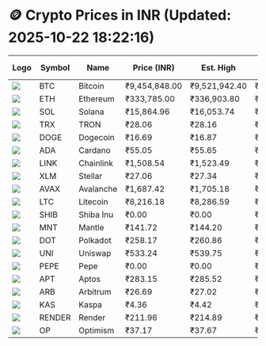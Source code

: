 # 🪙 Crypto Prices in INR (Updated: 2025-10-22 18:22:16)

| Logo | Symbol | Name       | Price (INR) | Est. High | Est. Low | Gross Profit | Fees | Net Profit | ROI % |
|------|--------|------------|-------------|-----------|----------|---------------|------|-------------|--------|
| ![](https://coin-images.coingecko.com/coins/images/1/large/bitcoin.png?1696501400) | BTC    | Bitcoin    | ₹9,454,848.00 | ₹9,521,942.40 | ₹9,387,753.60 | ₹1,429.40 | ₹200.00 | ₹1,229.40 | 1.23% |
| ![](https://coin-images.coingecko.com/coins/images/279/large/ethereum.png?1696501628) | ETH    | Ethereum   | ₹333,785.00 | ₹336,903.80 | ₹330,666.20 | ₹1,886.37 | ₹200.00 | ₹1,686.37 | 1.69% |
| ![](https://coin-images.coingecko.com/coins/images/4128/large/solana.png?1718769756) | SOL    | Solana     | ₹15,864.96 | ₹16,053.74 | ₹15,676.18 | ₹2,408.45 | ₹200.00 | ₹2,208.45 | 2.21% |
| ![](https://coin-images.coingecko.com/coins/images/1094/large/tron-logo.png?1696502193) | TRX    | TRON       | ₹28.06 | ₹28.16 | ₹27.96 | ₹718.90 | ₹200.00 | ₹518.90 | 0.52% |
| ![](https://coin-images.coingecko.com/coins/images/5/large/dogecoin.png?1696501409) | DOGE   | Dogecoin   | ₹16.69 | ₹16.87 | ₹16.51 | ₹2,198.87 | ₹200.00 | ₹1,998.87 | 2.00% |
| ![](https://coin-images.coingecko.com/coins/images/975/large/cardano.png?1696502090) | ADA    | Cardano    | ₹55.05 | ₹55.65 | ₹54.45 | ₹2,198.29 | ₹200.00 | ₹1,998.29 | 2.00% |
| ![](https://coin-images.coingecko.com/coins/images/877/large/Chainlink_Logo_500.png?1760023405) | LINK   | Chainlink  | ₹1,508.54 | ₹1,523.49 | ₹1,493.59 | ₹2,002.36 | ₹200.00 | ₹1,802.36 | 1.80% |
| ![](https://coin-images.coingecko.com/coins/images/100/large/fmpFRHHQ_400x400.jpg?1735231350) | XLM    | Stellar    | ₹27.06 | ₹27.34 | ₹26.78 | ₹2,083.57 | ₹200.00 | ₹1,883.57 | 1.88% |
| ![](https://coin-images.coingecko.com/coins/images/12559/large/Avalanche_Circle_RedWhite_Trans.png?1696512369) | AVAX   | Avalanche  | ₹1,687.42 | ₹1,705.18 | ₹1,669.66 | ₹2,127.74 | ₹200.00 | ₹1,927.74 | 1.93% |
| ![](https://coin-images.coingecko.com/coins/images/2/large/litecoin.png?1696501400) | LTC    | Litecoin   | ₹8,216.18 | ₹8,286.59 | ₹8,145.77 | ₹1,728.82 | ₹200.00 | ₹1,528.82 | 1.53% |
| ![](https://coin-images.coingecko.com/coins/images/11939/large/shiba.png?1696511800) | SHIB   | Shiba Inu  | ₹0.00 | ₹0.00 | ₹0.00 | ₹1,795.00 | ₹200.00 | ₹1,595.00 | 1.60% |
| ![](https://coin-images.coingecko.com/coins/images/30980/large/Mantle-Logo-mark.png?1739213200) | MNT    | Mantle     | ₹141.72 | ₹144.20 | ₹139.24 | ₹3,568.04 | ₹200.00 | ₹3,368.04 | 3.37% |
| ![](https://coin-images.coingecko.com/coins/images/12171/large/polkadot.png?1696512008) | DOT    | Polkadot   | ₹258.17 | ₹260.86 | ₹255.48 | ₹2,109.00 | ₹200.00 | ₹1,909.00 | 1.91% |
| ![](https://coin-images.coingecko.com/coins/images/12504/large/uniswap-logo.png?1720676669) | UNI    | Uniswap    | ₹533.24 | ₹539.75 | ₹526.73 | ₹2,472.43 | ₹200.00 | ₹2,272.43 | 2.27% |
| ![](https://coin-images.coingecko.com/coins/images/29850/large/pepe-token.jpeg?1696528776) | PEPE   | Pepe       | ₹0.00 | ₹0.00 | ₹0.00 | ₹2,435.93 | ₹200.00 | ₹2,235.93 | 2.24% |
| ![](https://coin-images.coingecko.com/coins/images/26455/large/aptos_round.png?1696525528) | APT    | Aptos      | ₹283.15 | ₹285.52 | ₹280.78 | ₹1,691.39 | ₹200.00 | ₹1,491.39 | 1.49% |
| ![](https://coin-images.coingecko.com/coins/images/16547/large/arb.jpg?1721358242) | ARB    | Arbitrum   | ₹26.69 | ₹27.02 | ₹26.36 | ₹2,515.32 | ₹200.00 | ₹2,315.32 | 2.32% |
| ![](https://coin-images.coingecko.com/coins/images/25751/large/kaspa-icon-exchanges.png?1696524837) | KAS    | Kaspa      | ₹4.36 | ₹4.42 | ₹4.30 | ₹2,790.70 | ₹200.00 | ₹2,590.70 | 2.59% |
| ![](https://coin-images.coingecko.com/coins/images/11636/large/rndr.png?1696511529) | RENDER | Render     | ₹211.96 | ₹214.89 | ₹209.03 | ₹2,804.40 | ₹200.00 | ₹2,604.40 | 2.60% |
| ![](https://coin-images.coingecko.com/coins/images/25244/large/Optimism.png?1696524385) | OP     | Optimism   | ₹37.17 | ₹37.67 | ₹36.67 | ₹2,724.26 | ₹200.00 | ₹2,524.26 | 2.52% |
